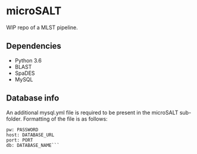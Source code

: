 # microSALT
WIP repo of a MLST pipeline.

## Dependencies
* Python 3.6
* BLAST
* SpaDES
* MySQL

## Database info
An additional mysql.yml file is required to be present in the microSALT sub-folder.
Formatting of the file is as follows:
```user: USER
pw: PASSWORD
host: DATABASE_URL
port: PORT
db: DATABASE_NAME```
